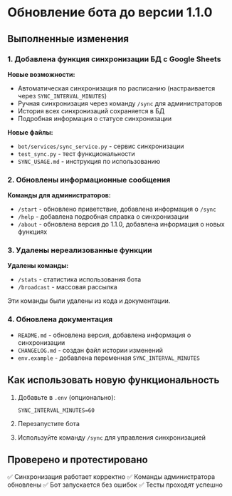 # Обновление бота до версии 1.1.0

## Выполненные изменения

### 1. Добавлена функция синхронизации БД с Google Sheets

**Новые возможности:**
- Автоматическая синхронизация по расписанию (настраивается через `SYNC_INTERVAL_MINUTES`)
- Ручная синхронизация через команду `/sync` для администраторов
- История всех синхронизаций сохраняется в БД
- Подробная информация о статусе синхронизации

**Новые файлы:**
- `bot/services/sync_service.py` - сервис синхронизации
- `test_sync.py` - тест функциональности
- `SYNC_USAGE.md` - инструкция по использованию

### 2. Обновлены информационные сообщения

**Команды для администраторов:**
- `/start` - обновлено приветствие, добавлена информация о `/sync`
- `/help` - добавлена подробная справка о синхронизации
- `/about` - обновлена версия до 1.1.0, добавлена информация о новых функциях

### 3. Удалены нереализованные функции

**Удалены команды:**
- `/stats` - статистика использования бота
- `/broadcast` - массовая рассылка

Эти команды были удалены из кода и документации.

### 4. Обновлена документация

- `README.md` - обновлена версия, добавлена информация о синхронизации
- `CHANGELOG.md` - создан файл истории изменений
- `env.example` - добавлена переменная `SYNC_INTERVAL_MINUTES`

## Как использовать новую функциональность

1. Добавьте в `.env` (опционально):
   ```
   SYNC_INTERVAL_MINUTES=60
   ```

2. Перезапустите бота

3. Используйте команду `/sync` для управления синхронизацией

## Проверено и протестировано

✅ Синхронизация работает корректно
✅ Команды администратора обновлены
✅ Бот запускается без ошибок
✅ Тесты проходят успешно